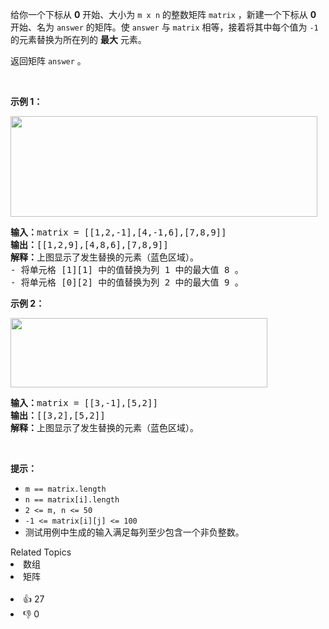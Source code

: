 <p>给你一个下标从 <strong>0</strong> 开始、大小为 <code>m x n</code> 的整数矩阵 <code>matrix</code> ，新建一个下标从 <strong>0</strong> 开始、名为 <code>answer</code> 的矩阵。使 <code>answer</code> 与 <code>matrix</code> 相等，接着将其中每个值为 <code>-1</code> 的元素替换为所在列的 <strong>最大</strong> 元素。</p>

<p>返回矩阵 <code>answer</code> 。</p>

<p>&nbsp;</p>

<p><strong class="example">示例 1：</strong></p> 
<img alt="" src="https://assets.leetcode.com/uploads/2023/12/24/matrix1.png" style="width: 491px; height: 161px;" /> 
<pre>
<strong>输入：</strong>matrix = [[1,2,-1],[4,-1,6],[7,8,9]]
<strong>输出：</strong>[[1,2,9],[4,8,6],[7,8,9]]
<strong>解释：</strong>上图显示了发生替换的元素（蓝色区域）。
- 将单元格 [1][1] 中的值替换为列 1 中的最大值 8 。
- 将单元格 [0][2] 中的值替换为列 2 中的最大值 9 。
</pre>

<p><strong class="example">示例 2：</strong></p> 
<img alt="" src="https://assets.leetcode.com/uploads/2023/12/24/matrix2.png" style="width: 411px; height: 111px;" /> 
<pre>
<strong>输入：</strong>matrix = [[3,-1],[5,2]]
<strong>输出：</strong>[[3,2],[5,2]]
<strong>解释：</strong>上图显示了发生替换的元素（蓝色区域）。
</pre>

<p>&nbsp;</p>

<p><strong>提示：</strong></p>

<ul> 
 <li><code>m == matrix.length</code></li> 
 <li><code>n == matrix[i].length</code></li> 
 <li><code>2 &lt;= m, n &lt;= 50</code></li> 
 <li><code>-1 &lt;= matrix[i][j] &lt;= 100</code></li> 
 <li>测试用例中生成的输入满足每列至少包含一个非负整数。</li> 
</ul>

<div><div>Related Topics</div><div><li>数组</li><li>矩阵</li></div></div><br><div><li>👍 27</li><li>👎 0</li></div>